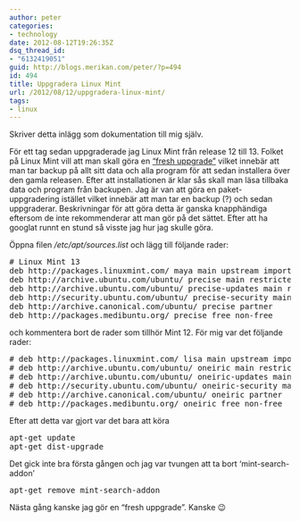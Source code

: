 ```yaml
---
author: peter
categories:
- technology
date: 2012-08-12T19:26:35Z
dsq_thread_id:
- "6132419051"
guid: http://blogs.merikan.com/peter/?p=494
id: 494
title: Uppgradera Linux Mint
url: /2012/08/12/uppgradera-linux-mint/
tags:
- linux
---
```


Skriver detta inlägg som dokumentation till mig själv.

För ett tag sedan uppgraderade jag Linux Mint från release 12 till 13. Folket på Linux Mint vill att man skall göra en [&#8220;fresh uppgrade&#8221;](http://community.linuxmint.com/tutorial/view/62) vilket innebär att man tar backup på allt sitt data och alla program för att sedan installera över den gamla releasen. Efter att installationen är klar sås skall man läsa tillbaka data och program från backupen. Jag är van att göra en paket-uppgradering istället vilket innebär att man tar en backup (?) och sedan uppgraderar. Beskrivningar för att göra detta är ganska knapphändiga eftersom de inte rekommenderar att man gör på det sättet. Efter att ha googlat runnt en stund så visste jag hur jag skulle göra.

Öppna filen _/etc/apt/sources.list_ och lägg till följande rader:

<pre class="brush: bash; title: ; notranslate" title=""># Linux Mint 13
deb http://packages.linuxmint.com/ maya main upstream import
deb http://archive.ubuntu.com/ubuntu/ precise main restricted universe multiverse
deb http://archive.ubuntu.com/ubuntu/ precise-updates main restricted universe multiverse
deb http://security.ubuntu.com/ubuntu/ precise-security main restricted universe multiverse
deb http://archive.canonical.com/ubuntu/ precise partner
deb http://packages.medibuntu.org/ precise free non-free
</pre>

och kommentera bort de rader som tillhör Mint 12. För mig var det följande rader:

<pre class="brush: bash; title: ; notranslate" title=""># deb http://packages.linuxmint.com/ lisa main upstream import
# deb http://archive.ubuntu.com/ubuntu/ oneiric main restricted universe multiverse
# deb http://archive.ubuntu.com/ubuntu/ oneiric-updates main restricted universe multiverse
# deb http://security.ubuntu.com/ubuntu/ oneiric-security main restricted universe multiverse
# deb http://archive.canonical.com/ubuntu/ oneiric partner
# deb http://packages.medibuntu.org/ oneiric free non-free
</pre>

Efter att detta var gjort var det bara att köra

<pre class="brush: bash; title: ; notranslate" title="">apt-get update
apt-get dist-upgrade
</pre>

Det gick inte bra första gången och jag var tvungen att ta bort &#8216;mint-search-addon&#8217;

<pre class="brush: bash; title: ; notranslate" title="">apt-get remove mint-search-addon
</pre>

Nästa gång kanske jag gör en &#8220;fresh uppgrade&#8221;. Kanske 😉
